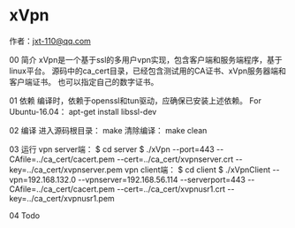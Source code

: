 # xVpn
作者：jxt-110@qq.com


00 简介
xVpn是一个基于ssl的多用户vpn实现，包含客户端和服务端程序，基于linux平台。
源码中的ca_cert目录，已经包含测试用的CA证书、xVpn服务器端和客户端证书。
也可以指定自己的数字证书。


01 依赖
编译时，依赖于openssl和tun驱动，应确保已安装上述依赖。
For Ubuntu-16.04：
	apt-get install libssl-dev


02 编译
进入源码根目录：
	make
清除编译：
	make clean


03 运行
vpn server端：
	$ cd server
	$ ./xVpn --port=443 --CAfile=../ca_cert/cacert.pem --cert=../ca_cert/xvpnserver.crt --key=../ca_cert/xvpnserver.pem
vpn client端：
	$ cd client
	$ ./xVpnClient --vpn=192.168.132.0 --vpnserver=192.168.56.114 --serverport=443 --CAfile=../ca_cert/cacert.pem --cert=../ca_cert/xvpnusr1.crt --key=../ca_cert/xvpnusr1.pem


04 Todo
